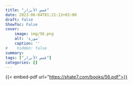 ```yaml
---
title: "قصص الأبرار"
date: 2023-06-04T01:21:13+03:00
draft: false
ShowToc: False
cover:
    image: img/56.png
    alt: 'صورة'
    caption: ''
#    hidden: false
summary: 
tags: ["قصص الأبرار"]
categories: []
---
```

{{< embed-pdf url="https://shate7.com/books/56.pdf">}}


